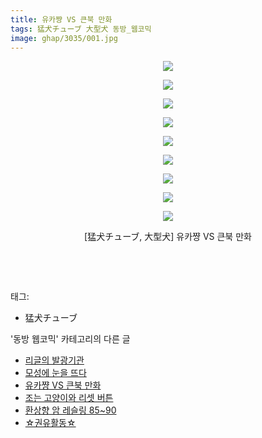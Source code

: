 ```yaml
---
title: 유카쨩 VS 큰북 만화
tags: 猛犬チューブ 大型犬 동방_웹코믹
image: ghap/3035/001.jpg
---
```

<div class="article">
<p style="text-align: center; clear: none; float: none;"><img src="{{ site.nasurl }}/ghap/3035/001.jpg"/></p>
<p style="text-align: center; clear: none; float: none;"><img src="{{ site.nasurl }}/ghap/3035/002.jpg"/></p>
<p style="text-align: center; clear: none; float: none;"><img src="{{ site.nasurl }}/ghap/3035/003.jpg"/></p>
<p style="text-align: center; clear: none; float: none;"><img src="{{ site.nasurl }}/ghap/3035/004.jpg"/></p>
<p style="text-align: center; clear: none; float: none;"><img src="{{ site.nasurl }}/ghap/3035/005.jpg"/></p>
<p style="text-align: center; clear: none; float: none;"><img src="{{ site.nasurl }}/ghap/3035/006.jpg"/></p>
<p style="text-align: center; clear: none; float: none;"><img src="{{ site.nasurl }}/ghap/3035/007.jpg"/></p>
<p style="text-align: center; clear: none; float: none;"><img src="{{ site.nasurl }}/ghap/3035/008.jpg"/></p>
<p style="text-align: center; clear: none; float: none;"><img src="{{ site.nasurl }}/ghap/3035/009.jpg"/></p>
<p style="text-align: center; clear: none; float: none;">[猛犬チューブ, 大型犬] 유카쨩 VS 큰북 만화</p>
<p style="text-align: center; clear: none; float: none;"><br/></p>
<p><br/></p>
</div><div class="tagTrail">
<p>태그: </p>
<ul>
<li>猛犬チューブ</li>
</ul>
</div><div class="another">
<p>'동방 웹코믹' 카테고리의 다른 글</p>
<ul>
<li><a href="/2016-12-31-ghap_3039">리글의 발광기관</a></li>
<li><a href="/2016-12-31-ghap_3038">모성에 눈을 뜨다</a></li>
<li><a href="/2016-12-29-ghap_3035">유카쨩 VS 큰북 만화</a></li>
<li><a href="/2016-12-29-ghap_3034">조는 고양이와 리셋 버튼</a></li>
<li><a href="/2016-12-29-ghap_3030">환상향 암 레슬링 85~90</a></li>
<li><a href="/2016-12-29-ghap_3029">☆권유활동☆</a></li>
</ul>
</div><div class="cb_module cb_fluid">
<div class="cb_wrt cb_profile">
</div><!-- commentList close -->
</div>